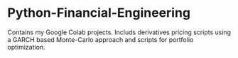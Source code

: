 # Python-Financial-Engineering
Contains my Google Colab projects. Includs derivatives pricing scripts using a GARCH based Monte-Carlo approach and scripts for portfolio optimization.
